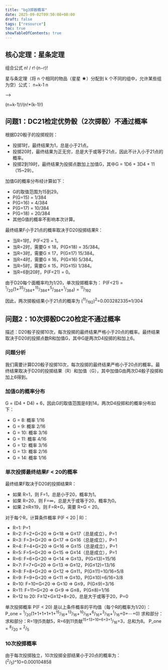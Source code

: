 ```yaml
---
title: "bg3掷骰概率"
date: 2025-09-02T09:50:08+08:00
draft: false
tags: ["resource"]
toc: true
showTableOfContents: true
---
```

## 核心定理：星条定理

组合公式
n! / r!⋅(n−r)!
​
 
星与条定理（将 n 个相同的物品（星星 ★）分配到 k 个不同的组中，允许某些组为空）公式：
n+k-1
n

-->

(n+k-1)!/(n!*(k-1)!)

## 问题1：DC21检定优势骰（2次掷骰）不通过概率
根据D20骰子的投掷规则：
- 投掷1时，最终结果为1，总是小于21点。
- 投掷20时，最终结果为正无穷，总是大于或等于21点，因此不计入小于21点的概率。
- 投掷2到19时，最终结果为投掷点数加上加值G，其中G = 1D6 + 3D4 + 11（15\~29）。

加值G的概率分布经计算如下：
- G的取值范围为15到29。
- P(G=15) = 1/384
- P(G=16) = 4/384
- P(G=17) = 10/384
- P(G=18) = 20/384
- 其他G值的概率不影响本次计算。

最终结果F小于21点的概率取决于D20投掷结果R：
- 当R=1时，P(F<21) = 1。
- 当R=2时，需要G ≤ 18，P(G≤18) = 35/384。
- 当R=3时，需要G ≤ 17，P(G≤17) 15/384。
- 当R=4时，需要G ≤ 16，P(G≤16) 5/384。
- 当R=5时，需要G ≤ 15，P(G≤15) 1/384。
- 当R=6到20时，P(F<21) = 0。

由于D20每个面概率均为1/20，单次投掷概率为：
P(F<21) = <sup>1</sup>/<sub>20</sub>(1+<sup>35</sup>/<sub>384</sub>+<sup>15</sup>/<sub>384</sub>+<sup>5</sup>/<sub>384</sub>+<sup>1</sup>/<sub>384</sub>) = <sup>11</sup>/<sub>192</sub>

因此，两次掷骰结果小于21点的概率为
(<sup>11</sup>/<sub>192</sub>)<sup>2</sup>=0.003282335≈1/304

## 问题2：10次掷骰DC20检定不通过概率
描述：D20骰子投掷10次，每次投掷的最终结果严格小于20点的概率。最终结果取决于D20的投掷点数R和加值G，其中G是两次D4投掷的和加上6。

### 问题分析
我们需要计算D20骰子投掷10次，每次投掷的最终结果严格小于20点的概率。最终结果取决于D20的投掷结果（R）和加值（G），其中加值G由两次D4骰子投掷和加上6得到。

### 加值G的概率分布
G = (D4 + D4) + 6，因此G的取值范围是8到14。两次D4投掷和的概率分布如下：
- G = 8: 概率 1/16
- G = 9: 概率 2/16
- G = 10: 概率 3/16
- G = 11: 概率 4/16
- G = 12: 概率 3/16
- G = 13: 概率 2/16
- G = 14: 概率 1/16

### 单次投掷最终结果F < 20的概率
最终结果F取决于D20的投掷结果R：
- 如果 R=1，则 F=1，总是小于20，概率为1。
- 如果 R=20，则 F=∞，总是大于或等于20，概率为0。
- 如果 2≤R≤19，则 F=R+G，需要 R+G < 20。

对于每个R，计算条件概率 P(F < 20 | R)：
- R=1: P=1
- R=2: F=2+G<20 ⇒ G<18 ⇒ G≤17（总是成立），P=1
- R=3: F=3+G<20 ⇒ G<17 ⇒ G≤16（总是成立），P=1
- R=4: F=4+G<20 ⇒ G<16 ⇒ G≤15（总是成立），P=1
- R=5: F=5+G<20 ⇒ G<15 ⇒ G≤14（总是成立），P=1
- R=6: F=6+G<20 ⇒ G<14 ⇒ G≤13，P(G≤13)=15/16
- R=7: F=7+G<20 ⇒ G<13 ⇒ G≤12，P(G≤12)=13/16
- R=8: F=8+G<20 ⇒ G<12 ⇒ G≤11，P(G≤11)=10/16=5/8
- R=9: F=9+G<20 ⇒ G<11 ⇒ G≤10，P(G≤10)=6/16=3/8
- R=10: F=10+G<20 ⇒ G<10 ⇒ G≤9，P(G≤9)=3/16
- R=11: F=11+G<20 ⇒ G<9 ⇒ G≤8，P(G≤8)=1/16
- R=12 to 20: F≥12+G≥12+8=20，总是大于或等于20，P=0

单次投掷概率 P(F < 20) 是以上条件概率的平均值（每个R的概率为1/20）：
P_one = <sup>1</sup>/<sub>20</sub>(1+1+1+1+1+<sup>15</sup>/<sub>16</sub>+<sup>13</sup>/<sub>16</sub>+<sup>10</sup>/<sub>16</sub>+<sup>6</sup>/<sub>16</sub>+<sup>3</sup>/<sub>16</sub>+<sup>1</sup>/<sub>16</sub>+0+⋯+0)
求和部分：求和部分：R=1到5贡献5，R=6到11贡献<sup>15+13+10+6+3+1</sup>/<sub>16</sub>=3，总和为8。
P_one = <sup>8</sup>/<sub>20</sub> = <sup>2</sup>/<sub>5</sub>

### 10次投掷概率
由于每次投掷独立，10次投掷全部结果小于20点的概率为：(<sup>2</sup>/<sub>5</sub>)^10=0.000104858

